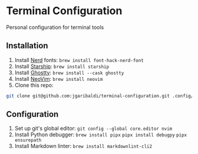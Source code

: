 # Terminal Configuration

Personal configuration for terminal tools

## Installation

1. Install [Nerd](https://github.com/ryanoasis/nerd-fonts) fonts: `brew install font-hack-nerd-font`
2. Install [Starship](https://starship.rs/): `brew install starship`
3. Install [Ghostty](https://ghostty.org/): `brew install --cask ghostty`
4. Install [NeoVim](https://neovim.io/): `brew install neovim`
5. Clone this repo:

```bash
git clone git@github.com:jgaribaldi/terminal-configuration.git .config/
```

## Configuration

1. Set up git's global editor: `git config --global core.editor nvim`
2. Install Python debugger: `brew install pipx` `pipx install debugpy` `pipx ensurepath`
3. Install Markdown linter: `brew install markdownlint-cli2`
